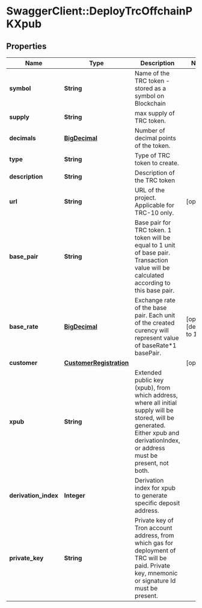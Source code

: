 # SwaggerClient::DeployTrcOffchainPKXpub

## Properties
Name | Type | Description | Notes
------------ | ------------- | ------------- | -------------
**symbol** | **String** | Name of the TRC token - stored as a symbol on Blockchain | 
**supply** | **String** | max supply of TRC token. | 
**decimals** | [**BigDecimal**](BigDecimal.md) | Number of decimal points of the token. | 
**type** | **String** | Type of TRC token to create. | 
**description** | **String** | Description of the TRC token | 
**url** | **String** | URL of the project. Applicable for TRC-10 only. | [optional] 
**base_pair** | **String** | Base pair for TRC token. 1 token will be equal to 1 unit of base pair. Transaction value will be calculated according to this base pair. | 
**base_rate** | [**BigDecimal**](BigDecimal.md) | Exchange rate of the base pair. Each unit of the created curency will represent value of baseRate*1 basePair. | [optional] [default to 1]
**customer** | [**CustomerRegistration**](CustomerRegistration.md) |  | [optional] 
**xpub** | **String** | Extended public key (xpub), from which address, where all initial supply will be stored, will be generated. Either xpub and derivationIndex, or address must be present, not both. | 
**derivation_index** | **Integer** | Derivation index for xpub to generate specific deposit address. | 
**private_key** | **String** | Private key of Tron account address, from which gas for deployment of TRC will be paid. Private key, mnemonic or signature Id must be present. | 

